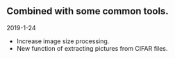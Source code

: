 ## Combined with some common tools.
2019-1-24
- Increase image size processing.
- New function of extracting pictures from CIFAR files.